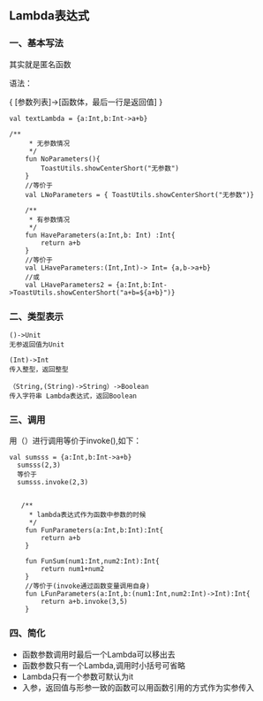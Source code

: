 ## Lambda表达式

### 一、基本写法

其实就是匿名函数

语法：

{ [参数列表]->[函数体，最后一行是返回值] }

~~~
val textLambda = {a:Int,b:Int->a+b}

/**
     * 无参数情况
     */
    fun NoParameters(){
        ToastUtils.showCenterShort("无参数")
    }
    //等价于
    val LNoParameters = { ToastUtils.showCenterShort("无参数")}

    /**
     * 有参数情况
     */
    fun HaveParameters(a:Int,b: Int) :Int{
        return a+b
    }
    //等价于
    val LHaveParameters:(Int,Int)-> Int= {a,b->a+b}
    //或
    val LHaveParameters2 = {a:Int,b:Int->ToastUtils.showCenterShort("a+b=${a+b}")}
~~~

### 二、类型表示

~~~
()->Unit
无参返回值为Unit

(Int)->Int
传入整型，返回整型

（String,(String)->String）->Boolean
传入字符串 Lambda表达式，返回Boolean
~~~

### 三、调用

用（）进行调用等价于invoke(),如下：

~~~
val sumsss = {a:Int,b:Int->a+b}
  sumsss(2,3)
  等价于
  sumsss.invoke(2,3)
  
  
   /**
     * lambda表达式作为函数中参数的时候
     */
    fun FunParameters(a:Int,b:Int):Int{
        return a+b
    }

    fun FunSum(num1:Int,num2:Int):Int{
        return num1+num2
    }
    //等价于(invoke通过函数变量调用自身)
    fun LFunParameters(a:Int,b:(num1:Int,num2:Int)->Int):Int{
        return a+b.invoke(3,5)
    }
~~~

### 四、简化

- 函数参数调用时最后一个Lambda可以移出去
- 函数参数只有一个Lambda,调用时小括号可省略
- Lambda只有一个参数可默认为it
- 入参，返回值与形参一致的函数可以用函数引用的方式作为实参传入